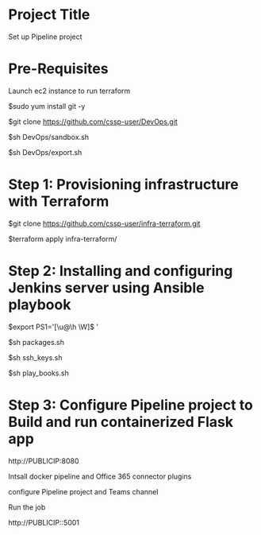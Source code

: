 # Project Title
Set up Pipeline project

# Pre-Requisites

Launch ec2 instance to run terraform 

$sudo yum install git -y 

$git clone https://github.com/cssp-user/DevOps.git

$sh DevOps/sandbox.sh

$sh DevOps/export.sh


# Step 1: Provisioning infrastructure with Terraform

$git clone https://github.com/cssp-user/infra-terraform.git

$terraform apply infra-terraform/

# Step 2: Installing and configuring Jenkins server using Ansible playbook

$export PS1='[\u@\h \W]\$ ' 

$sh packages.sh

$sh ssh_keys.sh

$sh play_books.sh


# Step 3: Configure Pipeline project to Build and run containerized Flask app
http://PUBLICIP:8080

Intsall docker pipeline and Office 365 connector plugins

configure Pipeline project and Teams channel

Run the job 

http://PUBLICIP::5001






